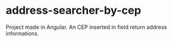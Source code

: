 # address-searcher-by-cep
Project made in Angular. An CEP inserted in field return address informations.
